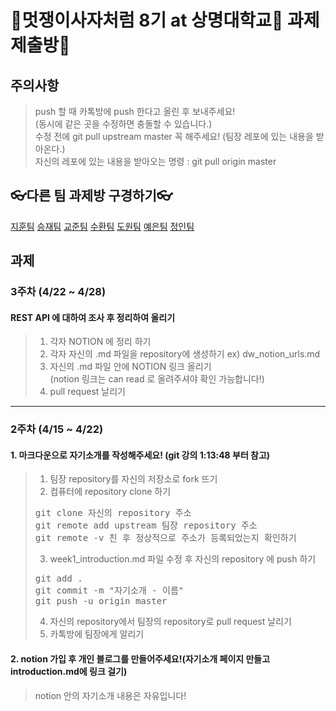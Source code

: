 🦁멋쟁이사자처럼 8기 at 상명대학교🦁 과제 제출방📖
=================================


주의사항
-----
> push 할 때 카톡방에 push 한다고 올린 후 보내주세요!  
> (동시에 같은 곳을 수정하면 충돌할 수 있습니다.)  
> 수정 전에 git pull upstream master 꼭 해주세요! (팀장 레포에 있는 내용을 받아온다.)  
> 자신의 레포에 있는 내용을 받아오는 명령 : git pull origin master

👓다른 팀 과제방 구경하기👓  
----------
[지훈팀](https://github.com/kkangjee/likelion8_github_assignment)
[승재팀](https://github.com/msj0319/likelion8_github_assignment)
[교준팀](https://github.com/jkjan/Quentin)
[수환팀](https://github.com/ys012313/likelion8_github_assignment)
[도원팀](https://github.com/devdw98/likelion8th_assignment)
[예은팀](https://github.com/KimYeeun99/Likelion_hw)
[정인팀](https://github.com/jeongiin/LikelionAssignment)

과제
----

### 3주차 (4/22 ~ 4/28)
####  REST API 에 대하여 조사 후 정리하여 올리기
> 1. 각자 NOTION 에 정리 하기
> 2. 각자 자신의 .md 파일을 repository에 생성하기 ex) dw_notion_urls.md
> 3. 자신의 .md 파일 안에 NOTION 링크 올리기  
    (notion 링크는 can read 로 올려주셔야 확인 가능합니다!)  
> 4. pull request 날리기


----------------
### 2주차 (4/15 ~ 4/22)  
#### 1. 마크다운으로 자기소개를 작성해주세요! (git 강의 1:13:48 부터 참고)

> 1. 팀장 repository를 자신의 저장소로 fork 뜨기
> 2. 컴퓨터에 repository clone 하기
> <pre>
> git clone 자신의 repository 주소
> git remote add upstream 팀장 repository 주소
> git remote -v 친 후 정상적으로 주소가 등록되었는지 확인하기
> </pre>
> 3. week1_introduction.md 파일 수정 후 자신의 repository 에 push 하기
> <pre>
> git add .
> git commit -m "자기소개 - 이름" 
> git push -u origin master
> </pre>
> 4. 자신의 repository에서 팀장의 repository로 pull request 날리기
> 5. 카톡방에 팀장에게 알리기

#### 2. notion 가입 후 개인 블로그를 만들어주세요!(자기소개 페이지 만들고 introduction.md에 링크 걸기)
> notion 안의 자기소개 내용은 자유입니다!
